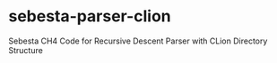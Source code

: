 # sebesta-parser-clion
Sebesta CH4 Code for Recursive Descent Parser with CLion Directory Structure
